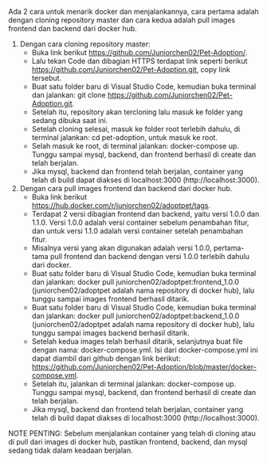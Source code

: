 Ada 2 cara untuk menarik docker dan menjalankannya, cara pertama adalah dengan cloning repository master dan cara kedua adalah pull images frontend dan backend dari docker hub.
1. Dengan cara cloning repository master:
   - Buka link berikut https://github.com/Juniorchen02/Pet-Adoption/.
   - Lalu tekan Code dan dibagian HTTPS terdapat link seperti berikut https://github.com/Juniorchen02/Pet-Adoption.git, copy link tersebut.
   - Buat satu folder baru di Visual Studio Code, kemudian buka terminal dan jalankan: git clone https://github.com/Juniorchen02/Pet-Adoption.git.
   - Setelah itu, repository akan tercloning lalu masuk ke folder yang sedang dibuka saat ini.
   - Setelah cloning selesai, masuk ke folder root terlebih dahulu, di terminal jalankan: cd pet-adoption, untuk masuk ke root.
   - Selah masuk ke root, di terminal jalankan: docker-compose up. Tunggu sampai mysql, backend, dan frontend berhasil di create dan telah berjalan.
   - Jika mysql, backend dan frontend telah berjalan, container yang telah di build dapat diakses di localhost:3000 (http://localhost:3000).
2. Dengan cara pull images frontend dan backend dari docker hub.
   - Buka link berikut https://hub.docker.com/r/juniorchen02/adoptpet/tags.
   - Terdapat 2 versi dibagian frontend dan backend, yaitu versi 1.0.0 dan 1.1.0. Versi 1.0.0 adalah versi container sebelum penambahan fitur, dan untuk versi 1.1.0 adalah versi container setelah penambahan fitur.
   - Misalnya versi yang akan digunakan adalah versi 1.0.0, pertama-tama pull frontend dan backend dengan versi 1.0.0 terlebih dahulu dari docker.
   - Buat satu folder baru di Visual Studio Code, kemudian buka terminal dan jalankan: docker pull juniorchen02/adoptpet:frontend_1.0.0 (juniorchen02/adoptpet adalah nama repository di docker hub), lalu tunggu sampai images frontend berhasil ditarik.
   - Buat satu folder baru di Visual Studio Code, kemudian buka terminal dan jalankan: docker pull juniorchen02/adoptpet:backend_1.0.0 (juniorchen02/adoptpet adalah nama repository di docker hub), lalu tunggu sampai images backend berhasil ditarik.
   - Setelah kedua images telah berhasil ditarik, selanjutnya buat file dengan nama: docker-compose.yml. Isi dari docker-compose.yml ini dapat diambil dari github dengan link berikut: https://github.com/Juniorchen02/Pet-Adoption/blob/master/docker-compose.yml.
   - Setelah itu, jalankan di terminal jalankan: docker-compose up. Tunggu sampai mysql, backend, dan frontend berhasil di create dan telah berjalan.
   - Jika mysql, backend dan frontend telah berjalan, container yang telah di build dapat diakses di localhost:3000 (http://localhost:3000).

NOTE PENTING: Sebelum menjalankan container yang telah di cloning atau di pull dari images di docker hub, pastikan frontend, backend, dan mysql sedang tidak dalam keadaan berjalan.
